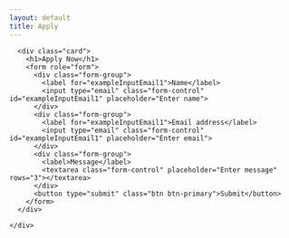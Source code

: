 ```yaml
---
layout: default
title: Apply
---
```


<div class="container">
  <div class="row">
    <div class="col-md-8 center-block">
      
      <div class="card">
        <h1>Apply Now</h1>
        <form role="form">
          <div class="form-group">
            <label for="exampleInputEmail1">Name</label>
            <input type="email" class="form-control" id="exampleInputEmail1" placeholder="Enter name">
          </div>
          <div class="form-group">
            <label for="exampleInputEmail1">Email address</label>
            <input type="email" class="form-control" id="exampleInputEmail1" placeholder="Enter email">
          </div>
          <div class="form-group">
            <label>Message</label>
            <textarea class="form-control" placeholder="Enter message" rows="3"></textarea>
          </div>
          <button type="submit" class="btn btn-primary">Submit</button>
        </form>
      </div>
      
    </div>
  
  </div>
</div>
